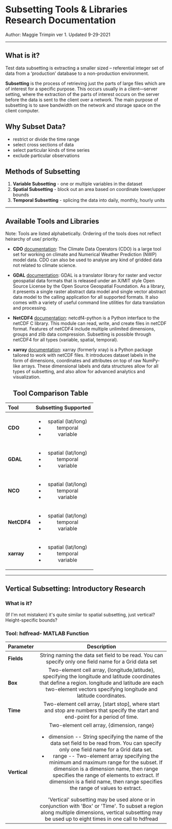 # Subsetting Tools & Libraries Research Documentation
Author: Maggie Trimpin
ver 1.
Updated 9-29-2021

---
## What is it?

Test data subsetting is extracting a smaller sized – referential integer set of data from a ‘production’ database to a non-production environment.

**Subsetting** is the process of retrieving just the parts of large files which are of interest for a specific purpose. This occurs usually in a client—server setting, where the extraction of the parts of interest occurs on the server before the data is sent to the client over a network. The main purpose of subsetting is to save bandwidth on the network and storage space on the client computer.

## Why Subset Data?
* restrict or divide the time range
* select cross sections of data
* select particular kinds of time series
* exclude particular observations

## Methods of Subsetting 
1. **Variable Subsetting** - one or multiple variables in the dataset
2. **Spatial Subsetting** - block out an area based on coordinate lower/upper bounds
3. **Temporal Subsetting** - splicing the data into daily, monthly, hourly units

---

## Available Tools and Libraries
Note: Tools are listed alphabetically. Ordering of the tools does not reflect heirarchy of use/ priority.
+ **CDO** [documentation](https://code.mpimet.mpg.de/projects/cdo/wiki/Cdo#Documentation): 
The Climate Data Operators (CDO) is a large tool set for working on climate and Numerical Weather Prediction (NWP) model data. CDO can also be used to analyse any kind of gridded data not related to climate science.
+ **GDAL** [documentation](https://gdal.org/): 
GDAL is a translator library for raster and vector geospatial data formats that is released under an X/MIT style Open Source License by the Open Source Geospatial Foundation. As a library, it presents a single raster abstract data model and single vector abstract data model to the calling application for all supported formats. It also comes with a variety of useful command line utilities for data translation and processing. 
+ **NetCDF4** [documentation](https://unidata.github.io/netcdf4-python/):
netcdf4-python is a Python interface to the netCDF C library. This module can read, write, and create files in netCDF format. Features of netCDF4 include multiple unlimited dimensions, groups and zlib data compression. Subsetting is possible through netCDF4 for all types (variable, spatial, temporal).
+ **xarray** [documentation](http://xarray.pydata.org/en/stable/):
xarray (formerly xray)  is a Python package tailored to work with netCDF files. It introduces dataset labels in the form of dimensions, coordinates and attributes on top of raw NumPy-like arrays. These dimensional labels and data structures allow for all types of subsetting, and also allow for advanced analytics and visualization.


  ## Tool Comparison Table
| Tool        |   Subsetting Supported  | 
| :------- | :----------: | 
| **CDO**         |   <ul><li>spatial (lat/long)</li><li> temporal</li> <li>variable</li></ul> |
| **GDAL**         |   <ul><li>spatial (lat/long)</li><li> temporal</li> <li>variable</li></ul> |
|   **NCO**      |   <ul><li>spatial (lat/long)</li><li> temporal</li> <li>variable</li></ul>          |
|  **NetCDF4**       | <ul><li>spatial (lat/long)</li><li> temporal</li> <li>variable</li></ul>          |  
|    **xarray**         |  <ul><li>spatial (lat/long)</li><li> temporal</li> <li>variable</li></ul>               |


---
## Vertical Subsetting: Introductory Research

### **What is it?**
(If I'm not mistaken) it's quite similar to spatial subsetting, just vertical? Height-specific bounds?

### **Tool: hdfread- MATLAB Function**

| Parameter        |   Description  | 
| :------- | :----------: | 
| **Fields**         |   String naming the data set field to be read. You can specify only one field name for a Grid data set
| **Box** | Two-element cell array, {longitude,latitude}, specifying the longitude and latitude coordinates that define a region. longitude and latitude are each two-element vectors specifying longitude and latitude coordinates. 
| **Time** | Two-element cell array, [start stop], where start and stop are numbers that specify the start and end-point for a period of time.
| **Vertical** | Two-element cell array, {dimension, range}<ul><li>dimension -- String specifying the name of the data set field to be read from. You can specify only one field name for a Grid data set.</li><li> range -- Two-element array specifying the minimum and maximum range for the subset. If dimension is a dimension name, then range specifies the range of elements to extract. If dimension is a field name, then range specifies the range of values to extract.</li></ul> 'Vertical' subsetting may be used alone or in conjunction with 'Box' or 'Time'. To subset a region along multiple dimensions, vertical subsetting may be used up to eight times in one call to hdfread
